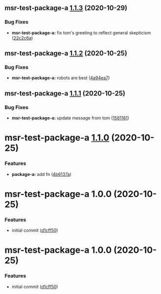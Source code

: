 ## msr-test-package-a [1.1.3](https://github.com/dbouwman/monorepo-semantic-release/compare/msr-test-package-a@1.1.2...msr-test-package-a@1.1.3) (2020-10-29)


### Bug Fixes

* **msr-test-package-a:** fix tom's greeting to reflect general skepticism ([22c2c6a](https://github.com/dbouwman/monorepo-semantic-release/commit/22c2c6aad4db01632df7b50403562fa2f2078b54))

## msr-test-package-a [1.1.2](https://github.com/dbouwman/monorepo-semantic-release/compare/msr-test-package-a@1.1.1...msr-test-package-a@1.1.2) (2020-10-25)


### Bug Fixes

* **msr-test-package-a:** robots are best ([4a94ea7](https://github.com/dbouwman/monorepo-semantic-release/commit/4a94ea7acab4af348562be2ebbc8651ea5060309))

## msr-test-package-a [1.1.1](https://github.com/dbouwman/monorepo-semantic-release/compare/msr-test-package-a@1.1.0...msr-test-package-a@1.1.1) (2020-10-25)


### Bug Fixes

* **msr-test-package-a:** update message from tom ([1581161](https://github.com/dbouwman/monorepo-semantic-release/commit/1581161eabbf2828c5349496f17e4c4edfedd001))

# msr-test-package-a [1.1.0](https://github.com/dbouwman/monorepo-semantic-release/compare/msr-test-package-a@1.0.0...msr-test-package-a@1.1.0) (2020-10-25)


### Features

* **package-a:** add fn ([4b6137a](https://github.com/dbouwman/monorepo-semantic-release/commit/4b6137a3c1a38e6aaaf24168b44e472bb0995bbe))

# msr-test-package-a 1.0.0 (2020-10-25)


### Features

* initial commit ([d1cff50](https://github.com/dbouwman/monorepo-semantic-release/commit/d1cff501721d28dc12eb07870b76fd8800b969f0))

# msr-test-package-a 1.0.0 (2020-10-25)


### Features

* initial commit ([d1cff50](https://github.com/dbouwman/monorepo-semantic-release/commit/d1cff501721d28dc12eb07870b76fd8800b969f0))
